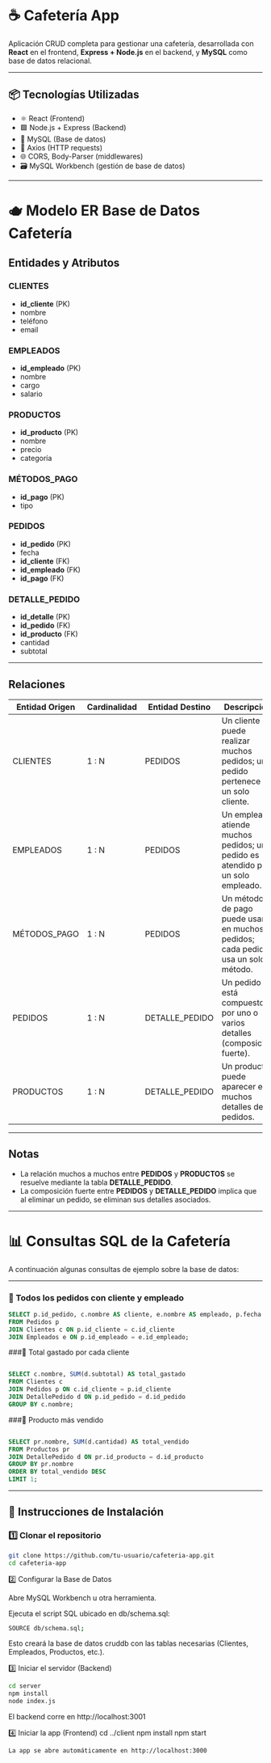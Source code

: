 # ☕ Cafetería App

Aplicación CRUD completa para gestionar una cafetería, desarrollada con **React** en el frontend, **Express + Node.js** en el backend, y **MySQL** como base de datos relacional.

---

## 📦 Tecnologías Utilizadas

- ⚛️ React (Frontend)
- 🟩 Node.js + Express (Backend)
- 🐬 MySQL (Base de datos)
- 🔁 Axios (HTTP requests)
- 🌐 CORS, Body-Parser (middlewares)
- 🗃️ MySQL Workbench (gestión de base de datos)

---

# 🫖 Modelo ER Base de Datos Cafetería

## Entidades y Atributos

### CLIENTES
- **id_cliente** (PK)
- nombre
- teléfono
- email

### EMPLEADOS
- **id_empleado** (PK)
- nombre
- cargo
- salario

### PRODUCTOS
- **id_producto** (PK)
- nombre
- precio
- categoría

### MÉTODOS_PAGO
- **id_pago** (PK)
- tipo

### PEDIDOS
- **id_pedido** (PK)
- fecha
- **id_cliente** (FK)
- **id_empleado** (FK)
- **id_pago** (FK)

### DETALLE_PEDIDO
- **id_detalle** (PK)
- **id_pedido** (FK)
- **id_producto** (FK)
- cantidad
- subtotal

---

## Relaciones

| Entidad Origen | Cardinalidad | Entidad Destino | Descripción                                                                 |
|----------------|--------------|-----------------|-----------------------------------------------------------------------------|
| CLIENTES       | 1 : N        | PEDIDOS         | Un cliente puede realizar muchos pedidos; un pedido pertenece a un solo cliente. |
| EMPLEADOS      | 1 : N        | PEDIDOS         | Un empleado atiende muchos pedidos; un pedido es atendido por un solo empleado. |
| MÉTODOS_PAGO   | 1 : N        | PEDIDOS         | Un método de pago puede usarse en muchos pedidos; cada pedido usa un solo método. |
| PEDIDOS        | 1 : N        | DETALLE_PEDIDO  | Un pedido está compuesto por uno o varios detalles (composición fuerte).     |
| PRODUCTOS      | 1 : N        | DETALLE_PEDIDO  | Un producto puede aparecer en muchos detalles de pedidos.                    |

---

## Notas

- La relación muchos a muchos entre **PEDIDOS** y **PRODUCTOS** se resuelve mediante la tabla **DETALLE_PEDIDO**.
- La composición fuerte entre **PEDIDOS** y **DETALLE_PEDIDO** implica que al eliminar un pedido, se eliminan sus detalles asociados.


---

# 📊 Consultas SQL de la Cafetería

A continuación algunas consultas de ejemplo sobre la base de datos:

---

### 🔹 Todos los pedidos con cliente y empleado
```sql
SELECT p.id_pedido, c.nombre AS cliente, e.nombre AS empleado, p.fecha
FROM Pedidos p
JOIN Clientes c ON p.id_cliente = c.id_cliente
JOIN Empleados e ON p.id_empleado = e.id_empleado;

```

###🔹 Total gastado por cada cliente
```sql

SELECT c.nombre, SUM(d.subtotal) AS total_gastado
FROM Clientes c
JOIN Pedidos p ON c.id_cliente = p.id_cliente
JOIN DetallePedido d ON p.id_pedido = d.id_pedido
GROUP BY c.nombre;


```

###🔹 Producto más vendido

```sql

SELECT pr.nombre, SUM(d.cantidad) AS total_vendido
FROM Productos pr
JOIN DetallePedido d ON pr.id_producto = d.id_producto
GROUP BY pr.nombre
ORDER BY total_vendido DESC
LIMIT 1;


```
---

## 🚀 Instrucciones de Instalación

### 1️⃣ Clonar el repositorio

```bash
git clone https://github.com/tu-usuario/cafeteria-app.git
cd cafeteria-app
```

2️⃣ Configurar la Base de Datos

Abre MySQL Workbench u otra herramienta.

Ejecuta el script SQL ubicado en db/schema.sql:
```bash
SOURCE db/schema.sql;
```
Esto creará la base de datos cruddb con las tablas necesarias (Clientes, Empleados, Productos, etc.).


3️⃣ Iniciar el servidor (Backend)

```bash
cd server
npm install
node index.js
```
El backend corre en http://localhost:3001


4️⃣ Iniciar la app (Frontend)
cd ../client
npm install
npm start

```bash
La app se abre automáticamente en http://localhost:3000
```
